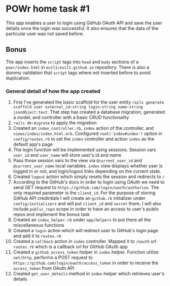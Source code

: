 # POWr home task #1

This app enables a user to login using GitHub OAuth API and save the user details once the login was successful.
It also ensures that the data of the particular user was not saved before.

## Bonus  
The app inserts the `script` tags into `head` and `body` sections of a `powr/index.html` in `evil1/evil1.github.io` repository.
There is also a dummy validation that `script` tags where not inserted before to avoid duplication.

### General detail of how the app created
1. First I've generated the basic scaffold for the user entity `rails generate scaffold user external_id:string login:string name:string jsonObject:text`.
That step has created a database migration, generated a model, and controller with a basic CRUD functionality
2. `rails db:migrate` to apply the migration
3. Created an `index_controller.rb`, `index` action of the controller, and `views/index/index.html.erb`. Configured `root('index#index')` option in `config/routes.rb`
 to set the `index` controller and action `index` as the default app's page
4. The login function will be implemented using sessions. Session vars `user_id` and `user_name` will store user's id and name
5. Pass those session vars to the view via `@current_user_id` and `@current_user_name` local variables. `index` view displays whether 
user is logged in or not, and login/logout links depending on the current state. 
6. Created `logout` action which simply resets the session and redirects to `/`
7. According to the GitHub's docs in order to login using OAuth we need to send GET request to `https://github.com/login/oauth/authorize`.
The only required parameter is the `cliend_id`. For the purpose of storing GitHub API credintials I will create an `github.rb` initializer
under `config/initializers` and will put `client_id` and `secret` there. I will also include `public_repo` scope
in order to have an access to user's public repos and implement the bonus task
8. Created an `index_helper.rb` under `app/helpers` to put there all the miscellaneous functions
9. Created a `login` action which will redirect user to GitHub's login page and add it to `routes.rb`
10. Created a `callback` action in `index` controller. Mapped it to `/oauth` url `routes.rb` which is a callback url for GitHub OAuth app
11. Created a `github_access_token` helper in `index` helper. Function utilize `net/http`, performs a POST request to `https://github.com/login/oauth/access_token`
in order to receive the `access_token` from OAuth API
12. Created `get_user_details` method in `index` helper which retrieves user's details

  